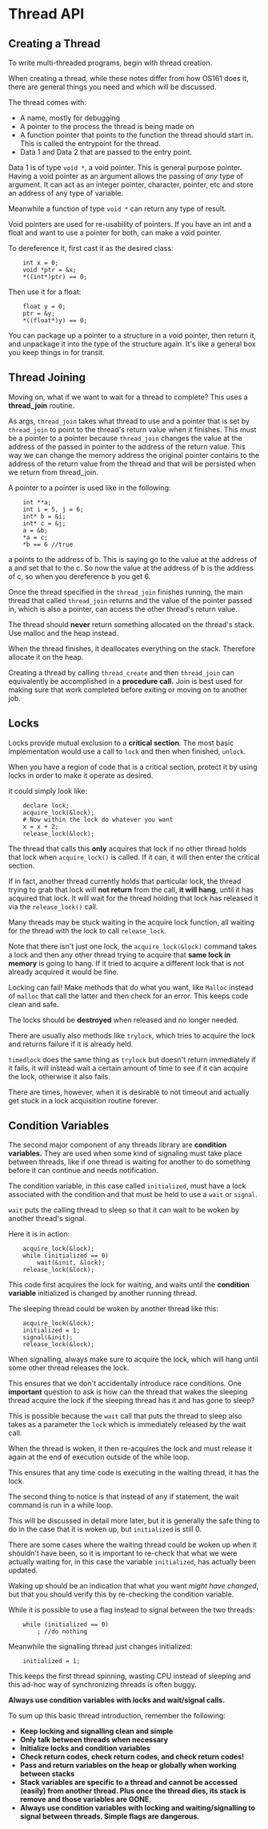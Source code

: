 # Thread API

## Creating a Thread
To write multi-threaded programs, begin with thread creation.

When creating a thread, while these notes differ from how OS161 does it, there are general things you need and which will be discussed.

The thread comes with:
* A name, mostly for debugging
* A pointer to the process the thread is being made on
* A function pointer that points to the function the thread should start in. This is called the entrypoint for the thread.
* Data 1 and Data 2 that are passed to the entry point.

Data 1 is of type `void *`, a void pointer. This is  general purpose pointer. Having a void pointer as an argument allows the passing of *any* type of argument. It can act as an integer pointer, character, pointer, etc and store an address of any type of variable.

Meanwhile a function of type `void *` can return any type of result.

Void pointers are used for re-usability of pointers. If you have an int and a float and want to use a pointer for both, can make a void pointer.

To dereference it, first cast it as the desired class:
		
		int x = 0;
		void *ptr = &x;
		*((int*)ptr) == 0;

Then use it for a float:

		float y = 0;
		ptr = &y;
		*((float*)y) == 0;

You can package up a pointer to a structure in a void pointer, then return it, and unpackage it into the type of the structure again. It's like a general box you keep things in for transit.

## Thread Joining
Moving on, what if we want to wait for a thread to complete? This uses a **thread_join** routine.

As args, `thread_join` takes what thread to use and a pointer that is set by `thread_join` to point to the thread's return value when it finishes. This must be a pointer to a pointer because `thread_join` changes the value at the address of the passed in pointer to the address of the return value. This way we can change the memory address the original pointer contains to the address of the return value from the thread and that will be persisted when we return from thread_join.

A pointer to a pointer is used like in the following:

		int **a;
		int i = 5, j = 6;
		int* b = &i;
		int* c = &j;
		a = &b;
		*a = c;
		*b == 6 //true

a points to the address of b. This is saying go to the value at the address of a and set that to the c. So now the value at the address of b is the address of c, so when you dereference b you get 6.

Once the thread specified in the `thread_join` finishes running, the main thread that called `thread_join` returns and the value of the pointer passed in, which is also a pointer, can access the other thread's return value.

The thread should **never** return something allocated on the thread's stack. Use malloc and the heap instead.

When the thread finishes, it deallocates everything on the stack. Therefore allocate it on the heap.

Creating a thread by calling `thread_create` and then `thread_join` can equivalently be accomplished in a **procedure call.** Join is best used for making sure that work completed before exiting or moving on to another job.

## Locks
Locks provide mutual exclusion to a **critical section**. The most basic implementation would use a call to `lock` and then when finished, `unlock`.

When you have a region of code that is a critical section, protect it by using locks in order to make it operate as desired.

it could simply look like:

		declare lock;
		acquire_lock(&lock);
		# Now within the lock do whatever you want
		x = x + 2;
		release_lock(&lock);

The thread that calls this **only** acquires that lock if no other thread holds that lock when `acquire_lock()` is called. If it can, it will then enter the critical section.

If in fact, another thread currently holds that particular lock, the thread trying to grab that lock will **not return** from the call, **it will hang**, until it has acquired that lock. It will wait for the thread holding that lock has released it via the `release_lock()` call.

Many threads may be stuck waiting in the acquire lock function, all waiting for the thread with the lock to call `release_lock`.

Note that there isn't just one lock, the `acquire_lock(&lock)` command takes a lock and then any other thread trying to acquire that **same lock in memory** is going to hang. If it tried to acquire a different lock that is not already acquired it would be fine.

Locking can fail! Make methods that do what you want, like `Malloc` instead of `malloc` that call the latter and then check for an error. This keeps code clean and safe.

The locks should be **destroyed** when released and no longer needed.

There are usually also methods like `trylock`, which tries to acquire the lock and returns failure if it is already held.

`timedlock` does the same thing as `trylock` but doesn't return immediately if it fails, it will instead wait a certain amount of time to see if it can acquire the lock, otherwise it also fails.

There are times, however, when it is desirable to not timeout and actually get stuck in a lock acquisition routine forever.

## Condition Variables
The second major component of any threads library are **condition variables.** They are used when some kind of signaling must take place between threads, like if one thread is waiting for another to do something before it can continue and needs notification.

The condition variable, in this case called `initialized`, must have a lock associated with the condition and that must be held to use a `wait` or `signal`.

`wait` puts the calling thread to sleep so that it can wait to be woken by another thread's signal.

Here it is in action:

		acquire_lock(&lock);
		while (initialized == 0)
			wait(&init, &lock);
		release_lock(&lock);

This code first acquires the lock for waiting, and waits until the **condition variable** initialized is changed by another running thread.

The sleeping thread could be woken by another thread like this:

		acquire_lock(&lock);
		initialized = 1;
		signal(&init);
		release_lock(&lock);

When signalling, always make sure to acquire the lock, which will hang until some other thread releases the lock.

This ensures that we don't accidentally introduce race conditions. One **important** question to ask is how can the thread that wakes the sleeping thread acquire the lock if the sleeping thread has it and has gone to sleep?

This is possible because the `wait` call that puts the thread to sleep also takes as a parameter the `lock` which is immediately released by the wait call.

When the thread is woken, it then re-acquires the lock and must release it again at the end of execution outside of the while loop.

This ensures that any time code is executing in the waiting thread, it has the lock.

The second thing to notice is that instead of any if statement, the wait command is run in a while loop.

This will be discussed in detail more later, but it is generally the safe thing to do in the case that it is woken up, but `initialized` is still 0.

There are some cases where the waiting thread could be woken up when it shouldn't have been, so it is important to re-check that what we were actually waiting for, in this case the variable `initialized`, has actually been updated.

Waking up should be an indication that what you want *might have changed*, but that you should verify this by re-checking the condition variable.

While it is possible to use a flag instead to signal between the two threads:

		while (initialized == 0)
			; //do nothing

Meanwhile the signalling thread just changes initialized:

		initialized = 1;

This keeps the first thread spinning, wasting CPU instead of sleeping and this ad-hoc way of synchronizing threads is often buggy.

**Always use condition variables with locks and wait/signal calls.**

To sum up this basic thread introduction, remember the following:

* **Keep locking and signalling clean and simple**
* **Only talk between threads when necessary**
* **Initialize locks and condition variables**
* **Check return codes, check return codes, and check return codes!**
* **Pass and return variables on the heap or globally when working between stacks**
* **Stack variables are specific to a thread and cannot be accessed (easily) from another thread. Plus once the thread dies, its stack is remove and those variables are GONE.**
* **Always use condition variables with locking and waiting/signalling to signal between threads. Simple flags are dangerous.**





 
